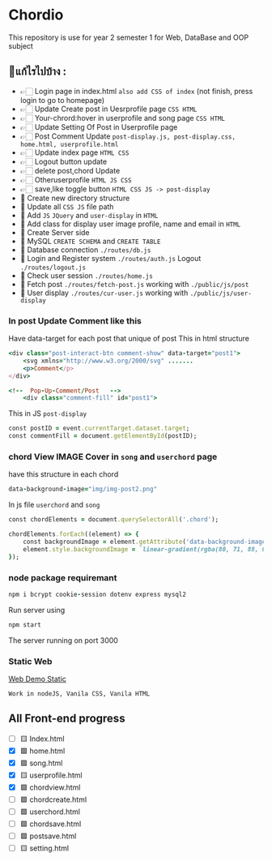 # Chordio
This repository is use for year 2 semester 1 for Web, DataBase and OOP subject

## 📝แก้ไรไปบ้าง :
  - 👉🏻 Login page in index.html `also add CSS of index` (not finish, press login to go to homepage)
  - 👉🏻 Update Create post in Uesrprofile page  `CSS HTML`
  - 👉🏻 Your-chrord:hover in userprofile and song page `CSS HTML`
  - 👉🏻 Update Setting Of Post in Userprofile page
  - 👉🏻 Post Comment Update `post-display.js, post-display.css, home.html, userprofile.html`
  - 👉🏻 Update index page `HTML CSS`
  - 👉🏻 Logout button update
  - 👉🏻 delete post,chord Update
  - 👉🏻 Otheruserprofile `HTML JS CSS`
  - 👉🏻 save,like toggle button `HTML CSS JS -> post-display`
  - 🔧 Create new directory structure 
  - 🔧 Update all `CSS JS` file path
  - 🔧 Add `JS` `JQuery` and `user-display` in `HTML`
  - 🔧 Add class for display user image profile, name and email in `HTML`
  - 🔧 Create Server side
  - 🔧 MySQL `CREATE SCHEMA` and `CREATE TABLE`
  - 🔧 Database connection `./routes/db.js`
  - 🔧 Login and Register system `./routes/auth.js` Logout `./routes/logout.js`
  - 🔧 Check user session `./routes/home.js`
  - 🔧 Fetch post `./routes/fetch-post.js` working with `./public/js/post`
  - 🔧 User display `./routes/cur-user.js` working with `./public/js/user-display`


### In post Update Comment like this
Have data-target for each post that unique of post This in html structure
``` ruby
<div class="post-interact-btn comment-show" data-target="post1">
    <svg xmlns="http://www.w3.org/2000/svg" .......
    <p>Comment</p>
</div>

<!--  Pop-Up-Comment/Post   -->
    <div class="comment-fill" id="post1">
```
This in JS `post-display`
``` ruby
const postID = event.currentTarget.dataset.target;
const commentFill = document.getElementById(postID);
```

### chord View IMAGE Cover in `song` and `userchord` page
have this structure in each chord 
``` ruby
data-background-image="img/img-post2.png"
```
In js file `userchord` and `song`
``` ruby
const chordElements = document.querySelectorAll('.chord');

chordElements.forEach((element) => {
    const backgroundImage = element.getAttribute('data-background-image');
    element.style.backgroundImage = `linear-gradient(rgba(80, 71, 88, 0.267), #25243b), url(${backgroundImage})`;
});
```

### node package requiremant 
``` ruby
npm i bcrypt cookie-session dotenv express mysql2
```

Run server using
``` ruby
npm start
```
The server running on port 3000

### Static Web
[Web Demo Static](https://y2-webapp-music.github.io/Chordio/)

`Work in nodeJS, Vanila CSS, Vanila HTML`

## All Front-end progress
- [ ] 🟨 Index.html
- [x] 🟩 home.html
- [x] 🟩 song.html
- [x] 🟨 userprofile.html
- [x] 🟩 chordview.html
- [ ] 🟩 chordcreate.html
- [ ] 🟩 userchord.html
- [ ] 🟩 chordsave.html
- [ ] 🟩 postsave.html
- [ ] 🟨 setting.html
